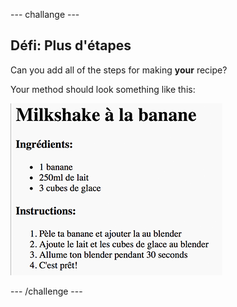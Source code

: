 \--- challange \---

## Défi: Plus d'étapes

Can you add all of the steps for making **your** recipe?

Your method should look something like this:

![capture d'écran](images/recipe-more-method.png)

\--- /challenge \---